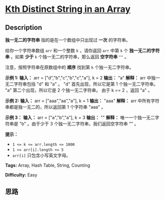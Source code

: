 # [Kth Distinct String in an Array][title]

## Description

**独一无二的字符串**  指的是在一个数组中只出现过 **一次**  的字符串。

给你一个字符串数组 `arr` 和一个整数 `k` ，请你返回 `arr` 中第 `k` 个  **独一无二的字符串**  。如果  **少于**  `k`
个独一无二的字符串，那么返回  **空字符串**  `""` 。

注意，按照字符串在原数组中的 **顺序**  找到第 `k` 个独一无二字符串。



**示例 1:**
            **输入：** arr = ["d","b","c","b","c","a"], k = 2    **输出：** "a"    **解释：**    arr 中独一无二字符串包括 "d" 和 "a" 。    "d" 首先出现，所以它是第 1 个独一无二字符串。    "a" 第二个出现，所以它是 2 个独一无二字符串。    由于 k == 2 ，返回 "a" 。    

**示例 2:**
            **输入：** arr = ["aaa","aa","a"], k = 1    **输出：** "aaa"    **解释：**    arr 中所有字符串都是独一无二的，所以返回第 1 个字符串 "aaa" 。    

**示例 3：**
            **输入：** arr = ["a","b","a"], k = 3    **输出：** ""    **解释：**    唯一一个独一无二字符串是 "b" 。由于少于 3 个独一无二字符串，我们返回空字符串 "" 。    



**提示：**

  * `1 <= k <= arr.length <= 1000`
  * `1 <= arr[i].length <= 5`
  * `arr[i]` 只包含小写英文字母。


**Tags:** Array, Hash Table, String, Counting

**Difficulty:** Easy

## 思路

[title]: https://leetcode-cn.com/problems/kth-distinct-string-in-an-array

